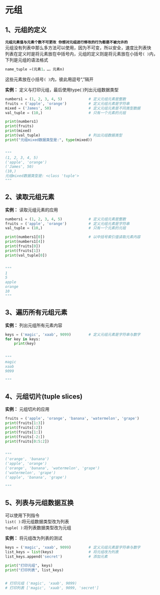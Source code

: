 <h1>元组</h1>


## 1、元组的定义

**`元组元素值与元素个数不可更改 你想对元组进行修改的行为都是不被允许的`** <br/>
元组没有列表中那么多方法可以使用，因为不可变，所以安全，速度比列表快 <br/>
列表在定义时是将元素放在中括号内，元组的定义则是将元素放在小括号`( )`内，下列是元组的语法格式  <br/>

```python
name_tuple =(元素1，…，元素n)
```
这些元素放在小括号`( )`内，彼此用逗号“,”隔开


**实例：**  定义与打印元组，最后使用type( )列出元组数据类型

```python
numbers1 = (1, 2, 3, 4, 5)            # 定义元组元素是整数
fruits = ('apple', 'orange')          # 定义元组元素是字符串
mixed = ('James', 50)                 # 定义元组元素是不同类型数据
val_tuple = (10,)                     # 只有一个元素的元祖

print(numbers1)
print(fruits)
print(mixed)
print(val_tuple)                      # 列出元组数据类型
print("元组mixed数据类型是:", type(mixed))


"""
(1, 2, 3, 4, 5)
('apple', 'orange')
('James', 50)
(10,)
元组mixed数据类型是: <class 'tuple'>
"""
```


## 2、读取元组元素

**实例：**  读取元组元素的应用

```python
numbers1 = (1, 2, 3, 4, 5)            # 定义元组元素是整数
fruits = ('apple', 'orange')          # 定义元组元素是字符串
val_tuple = (10,)                     # 只有一个元素的元祖

print(numbers1[0])                    # 以中括号索引值读取元素内容
print(numbers1[4])
print(fruits[0])
print(fruits[1])
print(val_tuple[0])


"""
1
5
apple
orange
10
"""
```

## 3、遍历所有元组元素

**实例：**  列出元组所有元素内容

```python
keys = ('magic', 'xaab', 9099)        # 定义元组元素是字符串与数字
for key in keys:
    print(key)
    
    
"""
magic
xaab
9099

"""
```

## 4、元组切片(tuple slices)

**实例：** 元组切片的应用
 
```python
fruits = ('apple', 'orange', 'banana', 'watermelon', 'grape')
print(fruits[1:3])
print(fruits[:2])
print(fruits[1:])
print(fruits[-2:])
print(fruits[0:5:2])


"""
('orange', 'banana')
('apple', 'orange')
('orange', 'banana', 'watermelon', 'grape')
('watermelon', 'grape')
('apple', 'banana', 'grape')

"""
```

## 5、列表与元组数据互换

可以使用下列指令  <br/>
`list( )`:将元组数据类型改为列表  <br/>
`tuple( )`:将列表数据类型改为元组  <br/>

**实例：**   将元组改为列表的测试

```python
keys = ('magic', 'xaab', 9099)        # 定义元组元素是字符串与数字
list_keys = list(keys)                # 将元组改为列表
list_keys.append('secret')            # 添加元素

print("打印元组", keys)
print("打印列表", list_keys)


# 打印元组 ('magic', 'xaab', 9099)
# 打印列表 ['magic', 'xaab', 9099, 'secret']
```
